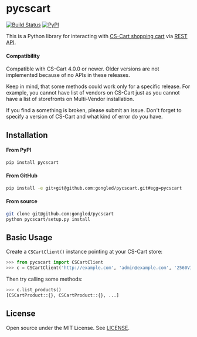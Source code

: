 # pycscart

[![Build Status](https://travis-ci.org/gongled/pycscart.svg?branch=master)](https://travis-ci.org/gongled/pycscart)
[![PyPI](https://img.shields.io/pypi/v/pycscart.svg)]()

This is a Python library for interacting with [CS-Cart shopping cart](https://www.cs-cart.com) via [REST API](http://docs.cs-cart.com/4.3.x/developer_guide/api).

#### Compatibility

Compatible with CS-Cart 4.0.0 or newer. Older versions are not implemented because of no APIs in these releases.

Keep in mind, that some methods could work only for a specific release. For example, you cannot have list of vendors on CS-Cart just as you cannot have a list of storefronts on Multi-Vendor installation.

If you find a something is broken, please submit an issue. Don't forget to
specify a version of CS-Cart and what kind of error do you have.

## Installation

#### From PyPI

```bash
pip install pycscart
```

#### From GitHub

```bash
pip install -e git+git@github.com:gongled/pycscart.git#egg=pycscart
```

#### From source

```bash
git clone git@github.com:gongled/pycscart
python pycscart/setup.py install
```

## Basic Usage

Create a `CSCartClient()` instance pointing at your CS-Cart store:

```python
>>> from pycscart import CSCartClient
>>> c = CSCartClient('http://example.com', 'admin@example.com', '2560VIl10GKpc3Hc7CNjB96U4HIW6299')
```

Then try calling some methods:

```python
>>> c.list_products()
[CSCartProduct::{}, CSCartProduct::{}, ...]
```

## License

Open source under the MIT License. See [LICENSE](LICENSE).
